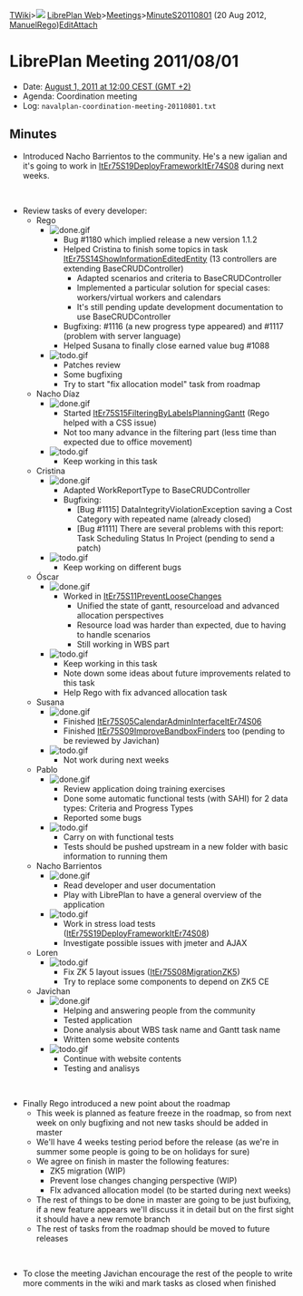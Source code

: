 [TWiki](Main_WebHome)&gt;![](/twiki/pub/TWiki/TWikiDocGraphics/web-bg-small.gif) [LibrePlan Web](LibrePlan_WebHome)&gt;[Meetings](LibrePlan_Meetings)&gt;[MinuteS20110801](LibrePlan_MinuteS20110801 "Topic revision: 3 (20 Aug 2012 - 09:52:57)") (20 Aug 2012, [ManuelRego](Main_ManuelRego))[Edit](LibrePlan_MinuteS20110801?t=1520343713 "Edit this topic text")[Attach](/twiki/bin/attach/LibrePlan/MinuteS20110801 "Attach an image or document to this topic")  

 LibrePlan Meeting 2011/08/01
=============================

-   Date: [August 1, 2011 at 12:00 CEST (GMT +2)](http://www.timeanddate.com/worldclock/fixedtime.html?day=1&month=8&year=2011&hour=12&min=0&sec=0&p1=48)
-   Agenda: Coordination meeting
-   Log: `navalplan-coordination-meeting-20110801.txt`

 Minutes
--------

-   Introduced Nacho Barrientos to the community. He's a new igalian and it's going to work in [ItEr75S19DeployFrameworkItEr74S08](LibrePlan_ItEr75S19DeployFrameworkItEr74S08) during next weeks.

&nbsp;

-   Review tasks of every developer:
    -   Rego
        -   ![done.gif](/twiki/pub/TWiki/TWikiDocGraphics/done.gif)
            -   Bug \#1180 which implied release a new version 1.1.2
            -   Helped Cristina to finish some topics in task [ItEr75S14ShowInformationEditedEntity](LibrePlan_ItEr75S14ShowInformationEditedEntity) (13 controllers are extending BaseCRUDController)
                -   Adapted scenarios and criteria to BaseCRUDController
                -   Implemented a particular solution for special cases: workers/virtual workers and calendars
                -   It's still pending update development documentation to use BaseCRUDController
            -   Bugfixing: \#1116 (a new progress type appeared) and \#1117 (problem with server language)
            -   Helped Susana to finally close earned value bug \#1088
        -   ![todo.gif](/twiki/pub/TWiki/TWikiDocGraphics/todo.gif)
            -   Patches review
            -   Some bugfixing
            -   Try to start "fix allocation model" task from roadmap
    -   Nacho Díaz
        -   ![done.gif](/twiki/pub/TWiki/TWikiDocGraphics/done.gif)
            -   Started [ItEr75S15FilteringByLabelsPlanningGantt](LibrePlan_ItEr75S15FilteringByLabelsPlanningGantt) (Rego helped with a CSS issue)
            -   Not too many advance in the filtering part (less time than expected due to office movement)
        -   ![todo.gif](/twiki/pub/TWiki/TWikiDocGraphics/todo.gif)
            -   Keep working in this task
    -   Cristina
        -   ![done.gif](/twiki/pub/TWiki/TWikiDocGraphics/done.gif)
            -   Adapted WorkReportType to BaseCRUDController
            -   Bugfixing:
                -   \[Bug \#1115\] DataIntegrityViolationException saving a Cost Category with repeated name (already closed)
                -   \[Bug \#1111\] There are several problems with this report: Task Scheduling Status In Project (pending to send a patch)
        -   ![todo.gif](/twiki/pub/TWiki/TWikiDocGraphics/todo.gif)
            -   Keep working on different bugs
    -   Óscar
        -   ![done.gif](/twiki/pub/TWiki/TWikiDocGraphics/done.gif)
            -   Worked in [ItEr75S11PreventLooseChanges](LibrePlan_ItEr75S11PreventLooseChanges)
                -   Unified the state of gantt, resourceload and advanced allocation perspectives
                -   Resource load was harder than expected, due to having to handle scenarios
                -   Still working in WBS part
        -   ![todo.gif](/twiki/pub/TWiki/TWikiDocGraphics/todo.gif)
            -   Keep working in this task
            -   Note down some ideas about future improvements related to this task
            -   Help Rego with fix advanced allocation task
    -   Susana
        -   ![done.gif](/twiki/pub/TWiki/TWikiDocGraphics/done.gif)
            -   Finished [ItEr75S05CalendarAdminInterfaceItEr74S06](LibrePlan_ItEr75S05CalendarAdminInterfaceItEr74S06)
            -   Finished [ItEr75S09ImproveBandboxFinders](LibrePlan_ItEr75S09ImproveBandboxFinders) too (pending to be reviewed by Javichan)
        -   ![todo.gif](/twiki/pub/TWiki/TWikiDocGraphics/todo.gif)
            -   Not work during next weeks
    -   Pablo
        -   ![done.gif](/twiki/pub/TWiki/TWikiDocGraphics/done.gif)
            -   Review application doing training exercises
            -   Done some automatic functional tests (with SAHI) for 2 data types: Criteria and Progress Types
            -   Reported some bugs
        -   ![todo.gif](/twiki/pub/TWiki/TWikiDocGraphics/todo.gif)
            -   Carry on with functional tests
            -   Tests should be pushed upstream in a new folder with basic information to running them
    -   Nacho Barrientos
        -   ![done.gif](/twiki/pub/TWiki/TWikiDocGraphics/done.gif)
            -   Read developer and user documentation
            -   Play with LibrePlan to have a general overview of the application
        -   ![todo.gif](/twiki/pub/TWiki/TWikiDocGraphics/todo.gif)
            -   Work in stress load tests ([ItEr75S19DeployFrameworkItEr74S08](LibrePlan_ItEr75S19DeployFrameworkItEr74S08))
            -   Investigate possible issues with jmeter and AJAX
    -   Loren
        -   ![todo.gif](/twiki/pub/TWiki/TWikiDocGraphics/todo.gif)
            -   Fix ZK 5 layout issues ([ItEr75S08MigrationZK5](LibrePlan_ItEr75S08MigrationZK5))
            -   Try to replace some components to depend on ZK5 CE
    -   Javichan
        -   ![done.gif](/twiki/pub/TWiki/TWikiDocGraphics/done.gif)
            -   Helping and answering people from the community
            -   Tested application
            -   Done analysis about WBS task name and Gantt task name
            -   Written some website contents
        -   ![todo.gif](/twiki/pub/TWiki/TWikiDocGraphics/todo.gif)
            -   Continue with website contents
            -   Testing and analisys

&nbsp;

-   Finally Rego introduced a new point about the roadmap
    -   This week is planned as feature freeze in the roadmap, so from next week on only bugfixing and not new tasks should be added in master
    -   We'll have 4 weeks testing period before the release (as we're in summer some people is going to be on holidays for sure)
    -   We agree on finish in master the following features:
        -   ZK5 migration (WIP)
        -   Prevent lose changes changing perspective (WIP)
        -   FIx advanced allocation model (to be started during next weeks)
    -   The rest of things to be done in master are going to be just bufixing, if a new feature appears we'll discuss it in detail but on the first sight it should have a new remote branch
    -   The rest of tasks from the roadmap should be moved to future releases

&nbsp;

-   To close the meeting Javichan encourage the rest of the people to write more comments in the wiki and mark tasks as closed when finished
